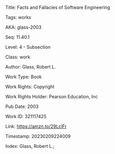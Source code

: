 Title:  Facts and Fallacies of Software Engineering

Tags:   works

AKA:    glass-2003

Seq:    11.40.1

Level:  4 - Subsection

Class:  work

Author: Glass, Robert L.

Work Type: Book

Work Rights: Copyright

Work Rights Holder: Pearson Education, Inc

Pub Date: 2003

Work ID: 321117425

Link:   https://amzn.to/29LclFr

Timestamp: 20230209224009

Index:  Glass, Robert L.; 

